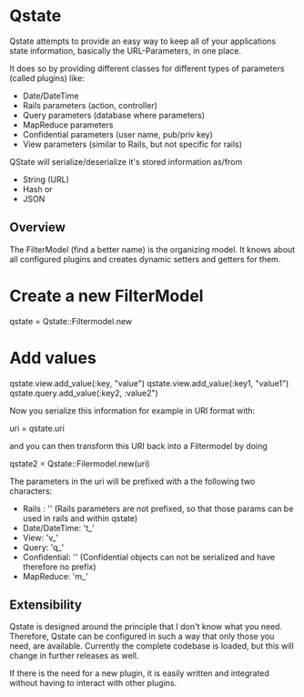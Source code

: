 Qstate
========================

Qstate attempts to provide an easy way to keep all of your applications state information, basically the URL-Parameters, in one place.

It does so by providing different classes for different types of parameters (called plugins) like:
 * Date/DateTime
 * Rails parameters (action, controller)
 * Query parameters (database where parameters)
 * MapReduce parameters
 * Confidential parameters (user name, pub/priv key)
 * View parameters (similar to Rails, but not specific for rails)

QState will serialize/deserialize it's stored information as/from
 * String (URL)
 * Hash or
 * JSON

Overview
----------------

The FilterModel (find a better name) is the organizing model. It knows about all configured plugins and creates dynamic
setters and getters for them.

# Create a new FilterModel
qstate = Qstate::Filtermodel.new
# Add values
qstate.view.add_value(:key, "value")
qstate.view.add_value(:key1, "value1")
qstate.query.add_value(:key2, :value2")

Now you serialize this information for example in URI format with:

uri = qstate.uri

and you can then transform this URI back into a Filtermodel by doing

qstate2 = Qstate::Filermodel.new(uri)

The parameters in the uri will be prefixed with a the following two characters:
* Rails : '' (Rails parameters are not prefixed, so that those params can be used in rails and within qstate)
* Date/DateTime: 't_'
* View: 'v_'
* Query: 'q_'
* Confidential: '' (Confidential objects can not be serialized and have therefore no prefix)
* MapReduce: 'm_'


Extensibility
-------------------

Qstate is designed around the principle that I don't know what you need. Therefore, Qstate can be configured in such a way
that only those you need, are available. Currently the complete codebase is loaded, but this will change in further releases as well.

If there is the need for a new plugin, it is easily written and integrated without having to interact with other plugins.
